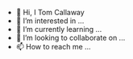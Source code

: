 - 👋 Hi, I Tom Callaway
- 👀 I’m interested in ...
- 🌱 I’m currently learning ...
- 💞️ I’m looking to collaborate on ...
- 📫 How to reach me ...
<!---
Tom Callaway a ✨ special ✨ repository because its `README.md` (this file) appears on your GitHub profile.
You can click the Preview link to take a look at your changes.
--->
